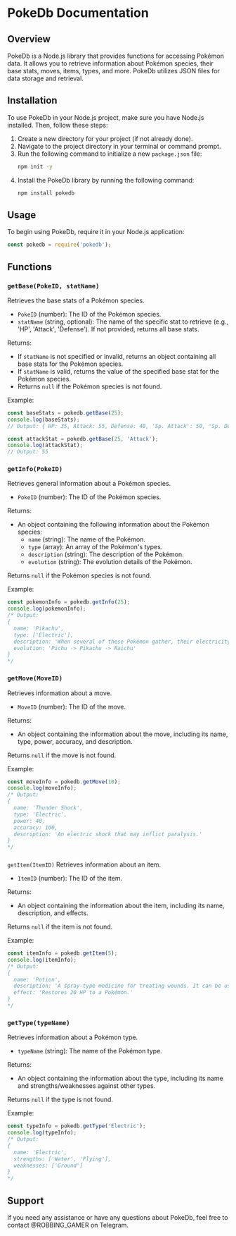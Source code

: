 # PokeDb Documentation

## Overview
PokeDb is a Node.js library that provides functions for accessing Pokémon data. It allows you to retrieve information about Pokémon species, their base stats, moves, items, types, and more. PokeDb utilizes JSON files for data storage and retrieval.

## Installation
To use PokeDb in your Node.js project, make sure you have Node.js installed. Then, follow these steps:

1. Create a new directory for your project (if not already done).
2. Navigate to the project directory in your terminal or command prompt.
3. Run the following command to initialize a new `package.json` file:
   ```bash
   npm init -y
   ```
4. Install the PokeDb library by running the following command:
   ```bash
   npm install pokedb
   ```

## Usage
To begin using PokeDb, require it in your Node.js application:

```javascript
const pokedb = require('pokedb');
```

## Functions

### `getBase(PokeID, statName)`
Retrieves the base stats of a Pokémon species.

- `PokeID` (number): The ID of the Pokémon species.
- `statName` (string, optional): The name of the specific stat to retrieve (e.g., 'HP', 'Attack', 'Defense'). If not provided, returns all base stats.

Returns:
- If `statName` is not specified or invalid, returns an object containing all base stats for the Pokémon species.
- If `statName` is valid, returns the value of the specified base stat for the Pokémon species.
- Returns `null` if the Pokémon species is not found.

Example:
```javascript
const baseStats = pokedb.getBase(25);
console.log(baseStats);
// Output: { HP: 35, Attack: 55, Defense: 40, 'Sp. Attack': 50, 'Sp. Defence': 50, Speed: 90 }

const attackStat = pokedb.getBase(25, 'Attack');
console.log(attackStat);
// Output: 55
```

### `getInfo(PokeID)`
Retrieves general information about a Pokémon species.

- `PokeID` (number): The ID of the Pokémon species.

Returns:
- An object containing the following information about the Pokémon species:
  - `name` (string): The name of the Pokémon.
  - `type` (array): An array of the Pokémon's types.
  - `description` (string): The description of the Pokémon.
  - `evolution` (string): The evolution details of the Pokémon.

Returns `null` if the Pokémon species is not found.

Example:
```javascript
const pokemonInfo = pokedb.getInfo(25);
console.log(pokemonInfo);
/* Output:
{
  name: 'Pikachu',
  type: ['Electric'],
  description: 'When several of these Pokémon gather, their electricity could build and cause lightning storms.',
  evolution: 'Pichu -> Pikachu -> Raichu'
}
*/
```

### `getMove(MoveID)`
Retrieves information about a move.

- `MoveID` (number): The ID of the move.

Returns:
- An object containing the information about the move, including its name, type, power, accuracy, and description.

Returns `null` if the move is not found.

Example:
```javascript
const moveInfo = pokedb.getMove(10);
console.log(moveInfo);
/* Output:
{
  name: 'Thunder Shock',
  type: 'Electric',
  power: 40,
  accuracy: 100,
  description: 'An electric shock that may inflict paralysis.'
}
*/
```

###

 `getItem(ItemID)`
Retrieves information about an item.

- `ItemID` (number): The ID of the item.

Returns:
- An object containing the information about the item, including its name, description, and effects.

Returns `null` if the item is not found.

Example:
```javascript
const itemInfo = pokedb.getItem(5);
console.log(itemInfo);
/* Output:
{
  name: 'Potion',
  description: 'A spray-type medicine for treating wounds. It can be used to restore 20 HP to a single Pokémon.',
  effect: 'Restores 20 HP to a Pokémon.'
}
*/
```

### `getType(typeName)`
Retrieves information about a Pokémon type.

- `typeName` (string): The name of the Pokémon type.

Returns:
- An object containing the information about the type, including its name and strengths/weaknesses against other types.

Returns `null` if the type is not found.

Example:
```javascript
const typeInfo = pokedb.getType('Electric');
console.log(typeInfo);
/* Output:
{
  name: 'Electric',
  strengths: ['Water', 'Flying'],
  weaknesses: ['Ground']
}
*/
```

## Support
If you need any assistance or have any questions about PokeDb, feel free to contact @ROBBING_GAMER on Telegram.
